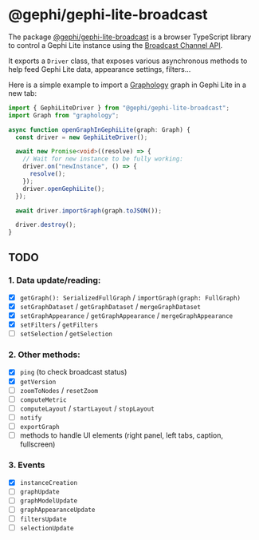 # @gephi/gephi-lite-broadcast

The package [@gephi/gephi-lite-broadcast](https://www.npmjs.com/package/@gephi/gephi-lite-broadcast) is a browser TypeScript library to control a Gephi Lite instance using the [Broadcast Channel API](https://developer.mozilla.org/en-US/docs/Web/API/Broadcast_Channel_API).

It exports a `Driver` class, that exposes various asynchronous methods to help feed Gephi Lite data, appearance settings, filters...

Here is a simple example to import a [Graphology](https://graphology.github.io/) graph in Gephi Lite in a new tab:

```typescript
import { GephiLiteDriver } from "@gephi/gephi-lite-broadcast";
import Graph from "graphology";

async function openGraphInGephiLite(graph: Graph) {
  const driver = new GephiLiteDriver();

  await new Promise<void>((resolve) => {
    // Wait for new instance to be fully working:
    driver.on("newInstance", () => {
      resolve();
    });
    driver.openGephiLite();
  });

  await driver.importGraph(graph.toJSON());

  driver.destroy();
}
```

## TODO

### 1. Data update/reading:

- [x] `getGraph(): SerializedFullGraph` / `importGraph(graph: FullGraph)`
- [x] `setGraphDataset` / `getGraphDataset` / `mergeGraphDataset`
- [x] `setGraphAppearance` / `getGraphAppearance` / `mergeGraphAppearance`
- [x] `setFilters` / `getFilters`
- [ ] `setSelection` / `getSelection`

### 2. Other methods:

- [x] `ping` (to check broadcast status)
- [x] `getVersion`
- [ ] `zoomToNodes` / `resetZoom`
- [ ] `computeMetric`
- [ ] `computeLayout` / `startLayout` / `stopLayout`
- [ ] `notify`
- [ ] `exportGraph`
- [ ] methods to handle UI elements (right panel, left tabs, caption,
      fullscreen)

### 3. Events

- [x] `instanceCreation`
- [ ] `graphUpdate`
- [ ] `graphModelUpdate`
- [ ] `graphAppearanceUpdate`
- [ ] `filtersUpdate`
- [ ] `selectionUpdate`
